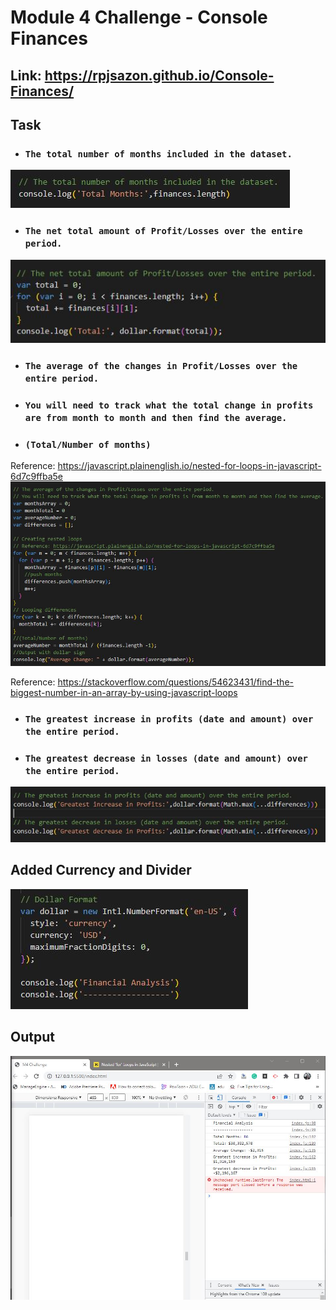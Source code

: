 # Module 4 Challenge - Console Finances

## Link: https://rpjsazon.github.io/Console-Finances/

## Task

* ### `The total number of months included in the dataset.`
![total-length](screenshot/get-total-number-of-months-length.JPG)

* ### `The net total amount of Profit/Losses over the entire period.`
![get-total](screenshot/get-total.JPG)

* ### `The average of the changes in Profit/Losses over the entire period.`
* ### `You will need to track what the total change in profits are from month to month and then find the average.`
* ### `(Total/Number of months)`
Reference: https://javascript.plainenglish.io/nested-for-loops-in-javascript-6d7c9ffba5e
![get-average](screenshot/get-average.JPG)

Reference: https://stackoverflow.com/questions/54623431/find-the-biggest-number-in-an-array-by-using-javascript-loops
* ### `The greatest increase in profits (date and amount) over the entire period.`
* ### `The greatest decrease in losses (date and amount) over the entire period.`
![get-increase-decrease](screenshot/get-increase-decrease.JPG)

## Added Currency and Divider
![output](screenshot/DollarFormatAndDivider.JPG)

## Output
![output](screenshot/console-output.JPG)
